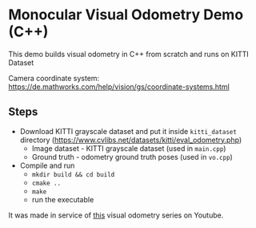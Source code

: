 # Monocular Visual Odometry Demo (C++)
This demo builds visual odometry in C++ from scratch and runs on KITTI Dataset


Camera coordinate system: https://de.mathworks.com/help/vision/gs/coordinate-systems.html
## Steps

- Download KITTI grayscale dataset and put it inside `kitti_dataset` directory (https://www.cvlibs.net/datasets/kitti/eval_odometry.php)
  - Image dataset - KITTI grayscale dataset (used in `main.cpp`)
  - Ground truth - odometry ground truth poses (used in `vo.cpp`)
- Compile and run
  - `mkdir build && cd build`
  - `cmake ..`
  - `make`
  - run the executable

It was made in service of [this](https://www.youtube.com/watch?v=H_1OtbMD-sE) visual odometry series on Youtube.

